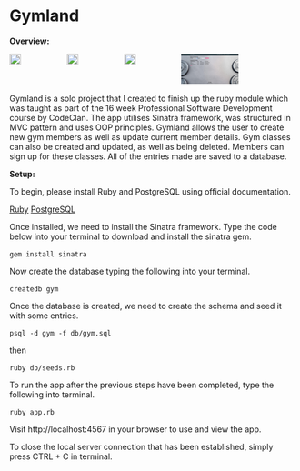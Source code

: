 # Gymland

**Overview:**

<img src="/images/gymland%20homepage.png" width="20%" height="20%" align="left">
<img src="/images/gymland%20members%20page.png" width="20%" height="20%" align="left">
<img src="/images/gmyland%20sessions%20page.png" width="20%" height="20%"align="left">
<img src="/images/gymland%20bookings%20page.png" width="20%" height="20%">

Gymland is a solo project that I created to finish up the ruby module which was taught as part of the 16 week Professional Software Development course by CodeClan. The app utilises Sinatra framework, was structured in MVC pattern and uses OOP principles. Gymland allows the user to create new gym members as well as update current member details. Gym classes can also be created and updated, as well as being deleted. Members can sign up for these classes. All of the entries made are saved to a database.

**Setup:**

To begin, please install Ruby and PostgreSQL using official documentation.

[Ruby](https://www.ruby-lang.org/en/documentation/installation/)
[PostgreSQL](http://www.postgresqltutorial.com/install-postgresql/)

Once installed, we need to install the Sinatra framework. Type the code below into your terminal to download and install the sinatra gem.

```
gem install sinatra

```

Now create the database typing the following into your terminal.

```
createdb gym
```

Once the database is created, we need to create the schema and seed it with some entries.

```
psql -d gym -f db/gym.sql
```

then

```
ruby db/seeds.rb
```

To run the app after the previous steps have been completed, type the following into terminal.

```
ruby app.rb
```

Visit http://localhost:4567 in your browser to use and view the app.

To close the local server connection that has been established, simply press CTRL + C in terminal.
